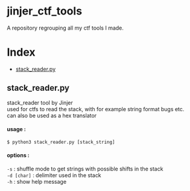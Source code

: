 # jinjer_ctf_tools
A repository regrouping all my ctf tools I made.


# Index 
- [stack_reader.py](/README.md#L10)



## stack_reader.py
stack_reader tool by Jinjer  
used for ctfs to read the stack, with for example string format bugs etc.  
can also be used as a hex translator  

#### usage : 
```
$ python3 stack_reader.py [stack_string]
```
#### options :
`-s` : shuffle mode to get strings with possible shifts in the stack  
`-d [char]` : delimiter used in the stack  
`-h` : show help message

